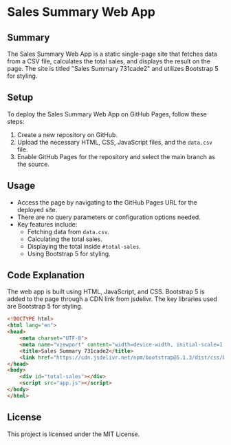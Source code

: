 # Sales Summary Web App

## Summary
The Sales Summary Web App is a static single-page site that fetches data from a CSV file, calculates the total sales, and displays the result on the page. The site is titled "Sales Summary 731cade2" and utilizes Bootstrap 5 for styling.

## Setup
To deploy the Sales Summary Web App on GitHub Pages, follow these steps:
1. Create a new repository on GitHub.
2. Upload the necessary HTML, CSS, JavaScript files, and the `data.csv` file.
3. Enable GitHub Pages for the repository and select the main branch as the source.

## Usage
- Access the page by navigating to the GitHub Pages URL for the deployed site.
- There are no query parameters or configuration options needed.
- Key features include:
  - Fetching data from `data.csv`.
  - Calculating the total sales.
  - Displaying the total inside `#total-sales`.
  - Using Bootstrap 5 for styling.

## Code Explanation
The web app is built using HTML, JavaScript, and CSS. Bootstrap 5 is added to the page through a CDN link from jsdelivr. The key libraries used are Bootstrap 5 for styling.
```html
<!DOCTYPE html>
<html lang="en">
<head>
    <meta charset="UTF-8">
    <meta name="viewport" content="width=device-width, initial-scale=1.0">
    <title>Sales Summary 731cade2</title>
    <link href="https://cdn.jsdelivr.net/npm/bootstrap@5.1.3/dist/css/bootstrap.min.css" rel="stylesheet">
</head>
<body>
    <div id="total-sales"></div>
    <script src="app.js"></script>
</body>
</html>
```

## License
This project is licensed under the MIT License.